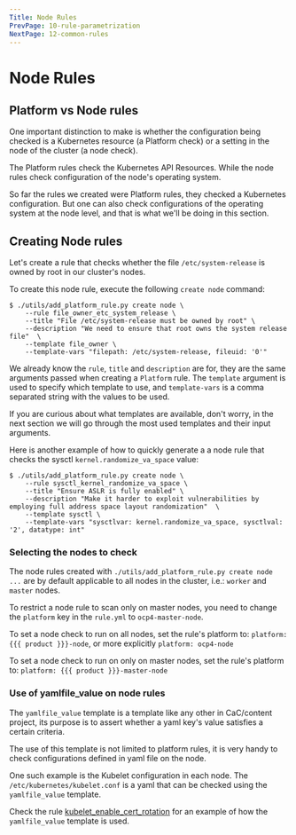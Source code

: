 ```yaml
---
Title: Node Rules
PrevPage: 10-rule-parametrization
NextPage: 12-common-rules
---
```


Node Rules
===================

## Platform vs Node rules

One important distinction to make is whether the configuration being checked is
a Kubernetes resource (a Platform check) or a setting in the node of the
cluster (a node check).

The Platform rules check the Kubernetes API Resources.
While the node rules check configuration of the node's operating system.

So far the rules we created were Platform rules, they checked a Kubernetes
configuration. But one can also check configurations of the operating
system at the node level, and that is what we'll be doing in this section.

## Creating Node rules

Let's create a rule that checks whether the file `/etc/system-release` is
owned by root in our cluster's nodes.

To create this node rule, execute the following `create node` command:
```
$ ./utils/add_platform_rule.py create node \
    --rule file_owner_etc_system_release \
    --title "File /etc/system-release must be owned by root" \
    --description "We need to ensure that root owns the system release file"  \
    --template file_owner \
    --template-vars "filepath: /etc/system-release, fileuid: '0'"
```

We already know the `rule`, `title` and `description` are for, they are
the same arguments passed when creating a `Platform` rule.
The `template` argument is used to specify which template to use, and
`template-vars` is a comma separated string with the values to be used.

If you are curious about what templates are available, don't worry,
in the next section we will go through the most used templates and their
input arguments.

Here is another example of how to quickly generate a a node rule that checks
the sysctl `kernel.randomize_va_space` value:
```
$ ./utils/add_platform_rule.py create node \
    --rule sysctl_kernel_randomize_va_space \
    --title "Ensure ASLR is fully enabled" \
    --description "Make it harder to exploit vulnerabilities by employing full address space layout randomization"  \
    --template sysctl \
    --template-vars "sysctlvar: kernel.randomize_va_space, sysctlval: '2', datatype: int"
```

### Selecting the nodes to check

The node rules created with `./utils/add_platform_rule.py create node ...`
are by default applicable to all nodes in the cluster,  i.e.: `worker` and
`master` nodes.

To restrict a node rule to scan only on master nodes, you need to change the
`platform` key in the `rule.yml` to `ocp4-master-node`.

To set a node check to run on all nodes, set the rule's platform to:
`platform: {{{ product }}}-node`, or more explicitly `platform: ocp4-node`

To set a node check to run on only on master nodes, set the rule's platform to:
`platform: {{{ product }}}-master-node`

### Use of yamlfile_value on node rules

The `yamlfile_value` template is a template like any other in CaC/content
project, its purpose is to assert whether a yaml key's value satisfies a
certain criteria.

The use of this template is not limited to platform rules, it is very handy
to check configurations defined in yaml file on the node.

One such example is the Kubelet configuration in each node. The
`/etc/kubernetes/kubelet.conf` is a yaml that can be checked using the
`yamlfile_value` template.

Check the rule [kubelet_enable_cert_rotation](https://github.com/ComplianceAsCode/content/blob/master/applications/openshift/kubelet/kubelet_enable_cert_rotation/rule.yml)
for an example of how the `yamlfile_value` template is used.
